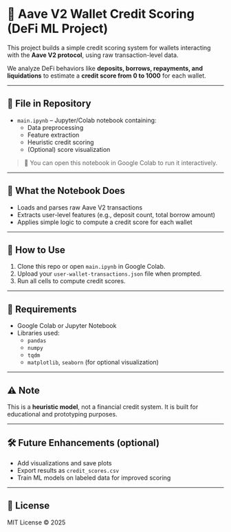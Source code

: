 # 🔐 Aave V2 Wallet Credit Scoring (DeFi ML Project)

This project builds a simple credit scoring system for wallets interacting with the **Aave V2 protocol**, using raw transaction-level data.

We analyze DeFi behaviors like **deposits, borrows, repayments, and liquidations** to estimate a **credit score from 0 to 1000** for each wallet.

---

## 📄 File in Repository

- `main.ipynb` – Jupyter/Colab notebook containing:
  - Data preprocessing
  - Feature extraction
  - Heuristic credit scoring
  - (Optional) score visualization

> 📌 You can open this notebook in Google Colab to run it interactively.

---

## 🧠 What the Notebook Does

- Loads and parses raw Aave V2 transactions
- Extracts user-level features (e.g., deposit count, total borrow amount)
- Applies simple logic to compute a credit score for each wallet

---

## 🔧 How to Use

1. Clone this repo or open `main.ipynb` in Google Colab.
2. Upload your `user-wallet-transactions.json` file when prompted.
3. Run all cells to compute credit scores.

---

## 📌 Requirements

- Google Colab or Jupyter Notebook
- Libraries used:
  - `pandas`
  - `numpy`
  - `tqdm`
  - `matplotlib`, `seaborn` (for optional visualization)

---

## ⚠️ Note

This is a **heuristic model**, not a financial credit system. It is built for educational and prototyping purposes.

---

## 🛠️ Future Enhancements (optional)

- Add visualizations and save plots
- Export results as `credit_scores.csv`
- Train ML models on labeled data for improved scoring

---

## 📄 License

MIT License © 2025
